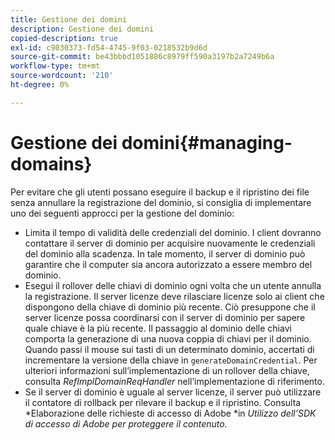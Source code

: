 ```yaml
---
title: Gestione dei domini
description: Gestione dei domini
copied-description: true
exl-id: c9030373-fd54-4745-9f03-0218532b9d6d
source-git-commit: be43bbbd1051886c8979ff590a3197b2a7249b6a
workflow-type: tm+mt
source-wordcount: '210'
ht-degree: 0%

---
```


# Gestione dei domini{#managing-domains}

Per evitare che gli utenti possano eseguire il backup e il ripristino dei file senza annullare la registrazione del dominio, si consiglia di implementare uno dei seguenti approcci per la gestione del dominio:

* Limita il tempo di validità delle credenziali del dominio. I client dovranno contattare il server di dominio per acquisire nuovamente le credenziali del dominio alla scadenza. In tale momento, il server di dominio può garantire che il computer sia ancora autorizzato a essere membro del dominio.
* Esegui il rollover delle chiavi di dominio ogni volta che un utente annulla la registrazione. Il server licenze deve rilasciare licenze solo ai client che dispongono della chiave di dominio più recente. Ciò presuppone che il server licenze possa coordinarsi con il server di dominio per sapere quale chiave è la più recente. Il passaggio al dominio delle chiavi comporta la generazione di una nuova coppia di chiavi per il dominio. Quando passi il mouse sui tasti di un determinato dominio, accertati di incrementare la versione della chiave in `generateDomainCredential`. Per ulteriori informazioni sull’implementazione di un rollover della chiave, consulta *RefImplDomainReqHandler* nell’implementazione di riferimento.
* Se il server di dominio è uguale al server licenze, il server può utilizzare il contatore di rollback per rilevare il backup e il ripristino. Consulta *Elaborazione delle richieste di accesso di Adobe *in *Utilizzo dell’SDK di accesso di Adobe per proteggere il contenuto.*
